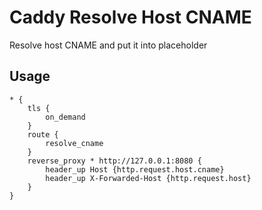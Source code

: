 # Caddy Resolve Host CNAME
Resolve host CNAME and put it into placeholder

## Usage
```
* {
    tls {
        on_demand
    }
    route {
        resolve_cname
    }
    reverse_proxy * http://127.0.0.1:8080 {
        header_up Host {http.request.host.cname}
        header_up X-Forwarded-Host {http.request.host}
    }
}
```
